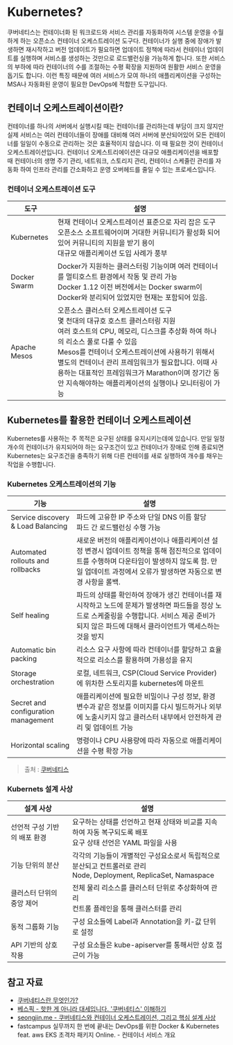 # Kubernetes?
쿠버네티스는 컨테이너화 된 워크로드와 서비스 관리를 자동화하여 시스템 운영을 수월하게 하는 오픈소스 컨테이너 오케스트레이션 도구다. 컨테이너가 실행 중에 장애가 발생하면 재시작하고 버전 업데이트가 필요하면 업데이트 정책에 따라서 컨테이너 업데이트를 실행하며 서비스를 생성하는 것만으로 로드밸런싱을 가능하게 합니다. 또한 서비스의 부하에 따라 컨테이너의 수를 조절하는 수평 확장을 지원하여 원활한 서비스 운영을 돕기도 합니다. 이런 특징 때문에 여러 서비스가 모여 하나의 애플리케이션을 구성하는 MSA나 자동화된 운영이 필요한 DevOps에 적합한 도구입니다.

## 컨테이너 오케스트레이션이란?
컨테이너를 하나의 서버에서 실행시킬 때는 컨테이너를 관리하는데 부담이 크지 않지만 실제 서비스는 여러 컨테이너들이 장애를 대비해 여러 서버에 분산되어있어 모든 컨테이너를 일일이 수동으로 관리하는 것은 효율적이지 않습니다. 이 때 필요한 것이 컨테이너 오케스트레이션입니다. 컨테이너 오케스트리에이션은 대규모 애플리케이션을 배포할 때 컨테이너의 생명 주기 관리, 네트워크, 스토리지 관리, 컨테이너 스케줄린 관리를 자동화 하여 인프라 관리를 간소화하고 운영 오버헤드를 줄일 수 있는 프로세스입니다.     

### 컨테이너 오케스트레이션 도구

| 도구 | 설명 |
| --- | --- |
| Kubernetes | 현재 컨테이너 오케스트레이션 표준으로 자리 잡은 도구 <br> 오픈소스 소프트웨어이며 거대한 커뮤니티가 활성화 되어 있어 커뮤니티의 지원을 받기 용이 <br> 대규모 애플리케이션 도입 사례가 풍부|
| Docker Swarm | Docker가 지원하는 클러스터링 기능이며 여러 컨테이너를 멀티호스트 환경에서 작동 및 관리 가능 <br> Docker 1.12 이전 버전에서는 Docker swarm이 Docker와 분리되어 있었지만 현재는 포함되어 있음. |
| Apache Mesos | 오픈소스 클러스터 오케스트레이션 도구 <br> 몇 천대의 대규호 호스트 클러스터링 지원 <br> 여러 호스트의 CPU, 메모리, 디스크를 추상화 하여 하나의 리소스 풀로 다룰 수 있음 <br> Mesos를 컨테이너 오케스트레이션에 사용하기 위해서 별도의 컨테이너 관리 프레임워크가 필요합니다. 이때 사용하는 대표적인 프레임워크가 Marathon이며 장기간 동안 지속해야하는 애플리케이션의 실행이나 모니터링이 가능|

## Kubernetes를 활용한 컨테이너 오케스트레이션
Kubernetes를 사용하는 주 목적은 요구된 상태를 유지시키는데에 있습니다. 만일 일정 개수의 컨테이너가 유지되어야 하는 요구조건이 있고 컨테이너가 장애로 인해 종료되면 Kubernetes는 요구조건을 충족하기 위해 다른 컨테이를 새로 실행하여 개수를 채우는 작업을 수행합니다.   
### Kubernetes 오케스트레이션의 기능

| 기능 | 설명 |
| --- | --- |
| Service discovery & Load Balancing | 파드에 고유한 IP 주소와 단일 DNS 이름 할당 <br> 파드 간 로드밸런싱 수행 가능 |
| Automated rollouts and rollbacks | 새로운 버전의 애플리케이션이나 애플리케이션 설정 변경시 업데이트 정책을 통해 점진적으로 업데이트를 수행하며 다운타임이 발생하지 않도록 함. 만일 업데이트 과정에서 오류가 발생하면 자동으로 변경 사항을 롤백. |
| Self healing | 파드의 상태를 확인하여 장애가 생긴 컨테이너를 재시작하고 노드에 문제가 발생하면 파드들을 정상 노드로 스케줄링을 수행합니다. 서비스 제공 준비가 되지 않은 파드에 대해서 클라이언트가 액세스하는 것을 방지 |
| Automatic bin packing | 리소스 요구 사항에 따라 컨테이너를 할당하고 효율적으로 리소스를 활용하며 가용성을 유지 |
| Storage orchestration | 로컬, 네트워크, CSP(Cloud Service Provider)에 위차한 스토리지를 kubernetes에 마운트 |
| Secret and configuration management | 애플리케이션에 필요한 비밀이나 구성 정보, 환경 변수과 같은 정보를 이미지를 다시 빌드하거나 외부에 노출시키지 않고 클러스터 내부에서 안전하게 관리 및 업데이트 가능 |
| Horizontal scaling | 명령이나 CPU 사용량에 따라 자동으로 애플리케이션을 수평 확장 가능 |

> 출처 : [쿠버네티스](https://kubernetes.io/ko/)

### Kubernets 설계 사상

| 설계 사상 | 설명 |
| --- | --- |
| 선언적 구성 기반의 배포 환경 | 요구하는 상태를 선언하고 현재 상태와 비교를 지속하여 자동 복구되도록 배포 <br> 요구 상태 선언은 YAML 파일을 사용 |
| 기능 단위의 분산 | 각각의 기능들이 개별적인 구성요소로서 독립적으로 분산되고 컨트롤러로 관리 <br> Node, Deployment, ReplicaSet, Namaspace |
| 클러스터 단위의 중앙 제어 | 전체 물리 리소스를 클러스터 단위로 추상화하여 관리 <br> 컨트롤 플레인을 통해 클러스터를 관리 |
| 동적 그룹화 기능 | 구성 요소들에 Label과 Annotation을 키-값 단위로 설정 |
| API 기반의 상호 작용 | 구성 요소들은 kube-apiserver를 통해서만 상호 접근이 가능 |


## 참고 자료
- [쿠버네티스란 무엇인가?](https://kubernetes.io/ko/docs/concepts/overview/)
- [베스픽 - 핫한 게 아니라 대세입니다. '쿠버네티스' 이해하기](https://blog.bespinglobal.com/post/%ED%95%AB%ED%95%9C-%EA%B2%8C-%EC%95%84%EB%8B%88%EB%9D%BC-%EB%8C%80%EC%84%B8%EC%9E%85%EB%8B%88%EB%8B%A4-%EC%BF%A0%EB%B2%84%EB%84%A4%ED%8B%B0%EC%8A%A4-%EC%9D%B4%ED%95%B4%ED%95%98%EA%B8%B0/)
- [seongjin.me - 쿠버네티스와 컨테이너 오케스트레이션, 그리고 핵심 설계 사상](https://seongjin.me/kubernetes-core-concepts/)
- fastcampus 실무까지 한 번에 끝내는 DevOps를 위한 Docker & Kubernetes feat. aws EKS 초격차 패키지 Online. - 컨테이너 서비스 개요